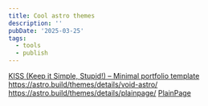 ```yaml
---
title: Cool astro themes
description: ''
pubDate: '2025-03-25'
tags:
  - tools
  - publish
---
```



[KISS \(Keep it Simple, Stupid!\) – Minimal portfolio template](https://astro.build/themes/details/kiss-keep-it-simple-stupid-minimal-portfolio-template/)
https://astro.build/themes/details/void-astro/
https://astro.build/themes/details/plainpage/
[PlainPage](https://astro.build/themes/details/plainpage/)
